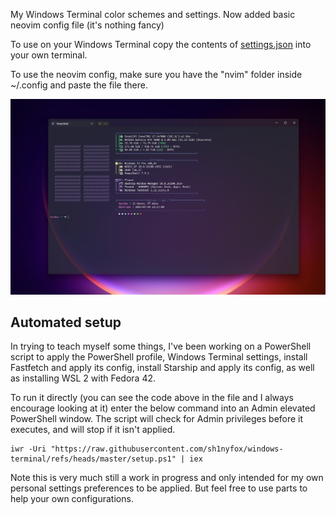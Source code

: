 My Windows Terminal color schemes and settings. Now added basic neovim config file (it's nothing fancy)

To use on your Windows Terminal copy the contents of [settings.json](https://github.com/sh1nyfox/windows-terminal/blob/master/settings.json) into your own terminal.

To use the neovim config, make sure you have the "nvim" folder inside ~/.config and paste the file there. 

![image](https://github.com/sh1nyfox/windows-terminal/blob/master/windows-terminal-july-2025.png)

## Automated setup

In trying to teach myself some things, I've been working on a PowerShell script to apply the PowerShell profile, Windows Terminal settings, install Fastfetch and apply its config, install Starship and apply its config, as well as installing WSL 2 with Fedora 42. 

To run it directly (you can see the code above in the file and I always encourage looking at it) enter the below command into an Admin elevated PowerShell window. The script will check for Admin privileges before it executes, and will stop if it isn't applied.  

```
iwr -Uri "https://raw.githubusercontent.com/sh1nyfox/windows-terminal/refs/heads/master/setup.ps1" | iex
```

Note this is very much still a work in progress and only intended for my own personal settings preferences to be applied. But feel free to use parts to help your own configurations. 